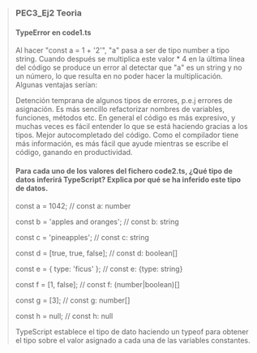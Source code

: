>### PEC3_Ej2 Teoria
>
>#### TypeError en code1.ts
>
> Al hacer "const a = 1 + '2'", "a" pasa a ser de tipo number a tipo string. Cuando después se multiplica este valor * 4 en la última línea del código se produce un error al detectar que "a" es un string y no un número, lo que resulta en no poder hacer la multiplicación.
Algunas ventajas serían:
>
> Detención temprana de algunos tipos de errores, p.e.j errores de asignación.
> Es más sencillo refactorizar nombres de variables, funciones, métodos etc.
> En general el código es más expresivo, y muchas veces es fácil entender lo que se está haciendo gracias a los tipos.
> Mejor autocompletado del código. Como el compilador tiene más información, es más fácil que ayude mientras se escribe el código, ganando en productividad.
>
>#### Para cada uno de los valores del fichero code2.ts, ¿Qué tipo de datos inferirá TypeScript? Explica por qué se ha inferido este tipo de datos.
>
>const a = 1042;   // const a: number
>
>const b = 'apples and oranges'; // const b: string
>
>const c = 'pineapples'; // const c: string
>
>const d = [true, true, false]; // const d: boolean[]
>
>const e = { type: 'ficus' }; // const e: {type: string}
>
>const f = [1, false]; // const f: (number|boolean)[]
>
>const g = [3]; // const g: number[]
>
>const h = null; // const h: null
>
>TypeScript establece el tipo de dato haciendo un typeof para obtener el tipo sobre el valor asignado a cada una de las variables constantes.
